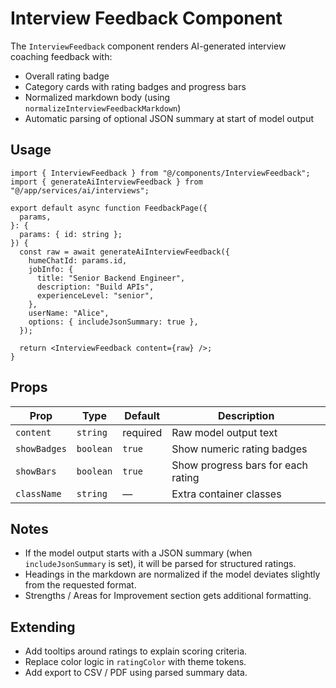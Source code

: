 # Interview Feedback Component

The `InterviewFeedback` component renders AI-generated interview coaching feedback with:

- Overall rating badge
- Category cards with rating badges and progress bars
- Normalized markdown body (using `normalizeInterviewFeedbackMarkdown`)
- Automatic parsing of optional JSON summary at start of model output

## Usage

```tsx
import { InterviewFeedback } from "@/components/InterviewFeedback";
import { generateAiInterviewFeedback } from "@/app/services/ai/interviews";

export default async function FeedbackPage({
  params,
}: {
  params: { id: string };
}) {
  const raw = await generateAiInterviewFeedback({
    humeChatId: params.id,
    jobInfo: {
      title: "Senior Backend Engineer",
      description: "Build APIs",
      experienceLevel: "senior",
    },
    userName: "Alice",
    options: { includeJsonSummary: true },
  });

  return <InterviewFeedback content={raw} />;
}
```

## Props

| Prop         | Type      | Default  | Description                        |
| ------------ | --------- | -------- | ---------------------------------- |
| `content`    | `string`  | required | Raw model output text              |
| `showBadges` | `boolean` | `true`   | Show numeric rating badges         |
| `showBars`   | `boolean` | `true`   | Show progress bars for each rating |
| `className`  | `string`  | —        | Extra container classes            |

## Notes

- If the model output starts with a JSON summary (when `includeJsonSummary` is set), it will be parsed for structured ratings.
- Headings in the markdown are normalized if the model deviates slightly from the requested format.
- Strengths / Areas for Improvement section gets additional formatting.

## Extending

- Add tooltips around ratings to explain scoring criteria.
- Replace color logic in `ratingColor` with theme tokens.
- Add export to CSV / PDF using parsed summary data.
